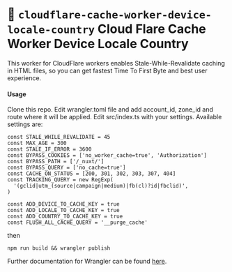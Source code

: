 # 👷 `cloudflare-cache-worker-device-locale-country` Cloud Flare Cache Worker Device Locale Country
This worker for CloudFlare workers enables Stale-While-Revalidate caching in HTML files, so you can get fastest Time To First Byte and best user experience.

#### Usage

Clone this repo.
Edit wrangler.toml file and add account_id, zone_id and route where it will be applied.
Edit src/index.ts with your settings.
Available settings are:
```
const STALE_WHILE_REVALIDATE = 45
const MAX_AGE = 300
const STALE_IF_ERROR = 3600
const BYPASS_COOKIES = ['no_worker_cache=true', 'Authorization']
const BYPASS_PATH = ['/_nuxt/']
const BYPASS_QUERY = ['no_cache=true']
const CACHE_ON_STATUS = [200, 301, 302, 303, 307, 404]
const TRACKING_QUERY = new RegExp(
  '(gclid|utm_(source|campaign|medium)|fb(cl)?id|fbclid)',
)

const ADD_DEVICE_TO_CACHE_KEY = true
const ADD_LOCALE_TO_CACHE_KEY = true
const ADD_COUNTRY_TO_CACHE_KEY = true
const FLUSH_ALL_CACHE_QUERY = '__purge_cache'
```

then

```
npm run build && wrangler publish
```

Further documentation for Wrangler can be found [here](https://developers.cloudflare.com/workers/tooling/wrangler).
